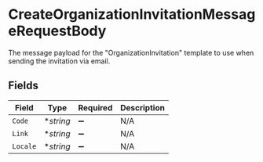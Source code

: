 # CreateOrganizationInvitationMessageRequestBody

The message payload for the "OrganizationInvitation" template to use when sending the invitation via email.


## Fields

| Field              | Type               | Required           | Description        |
| ------------------ | ------------------ | ------------------ | ------------------ |
| `Code`             | **string*          | :heavy_minus_sign: | N/A                |
| `Link`             | **string*          | :heavy_minus_sign: | N/A                |
| `Locale`           | **string*          | :heavy_minus_sign: | N/A                |